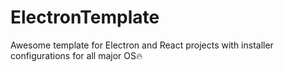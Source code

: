 # ElectronTemplate
Awesome template for Electron and React projects with installer configurations for all major OS🔥
